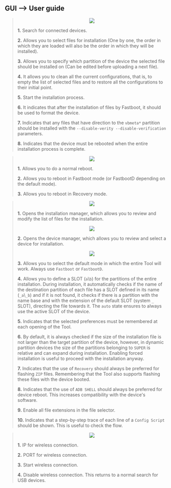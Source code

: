 <h2>GUI --> User guide</h2>

>
> <p align="center"> <img src="https://raw.githubusercontent.com/BlassGO/AutoIMG_Doc/main/images/tool.png"></p>
> 
> **1.** Search for connected devices.
> 
> **2.** Allows you to select files for installation (One by one, the order in which they are loaded will also be the order in which they will be installed).
> 
> **3.** Allows you to specify which partition of the device the selected file should be installed on (Can be edited before uploading a next file).
> 
> **4.** It allows you to clean all the current configurations, that is, to empty the list of selected files and to restore all the configurations to their initial point.
> 
> **5.** Start the installation process.
> 
> **6.** It indicates that after the installation of files by Fastboot, it should be used to format the device.
> 
> **7.** Indicates that any files that have direction to the `vbmeta*` partition should be installed with the `--disable-verity --disable-verification` parameters.
> 
> **8.** Indicates that the device must be rebooted when the entire installation process is complete.


>
> <p align="center"> <img src="https://raw.githubusercontent.com/BlassGO/AutoIMG_Doc/main/images/tool2.png"></p>
> 
> **1.** Allows you to do a normal reboot.
> 
> **2.** Allows you to reboot in Fastboot mode (or FastbootD depending on the default mode).
> 
> **3.** Allows you to reboot in Recovery mode.


>
> <p align="center"> <img src="https://raw.githubusercontent.com/BlassGO/AutoIMG_Doc/main/images/tool3.png"></p>
> 
> **1.** Opens the installation manager, which allows you to review and modify the list of files for the installation.
> <p align="center"> <img src="https://raw.githubusercontent.com/BlassGO/AutoIMG_Doc/main/images/install_manager.png"></p>
> 
> **2.** Opens the device manager, which allows you to review and select a device for installation.
> <p align="center"> <img src="https://raw.githubusercontent.com/BlassGO/AutoIMG_Doc/main/images/device_manager.png"></p>
> 
> **3.** Allows you to select the default mode in which the entire Tool will work. Always use `Fastboot` or `FastbootD`.
> 
> **4.** Allows you to define a SLOT (`a`\\`b`) for the partitions of the entire installation. During installation, it automatically checks if the name of the destination partition of each file has a SLOT defined in its name (`_a`\\`_b`) and if it is not found, it checks if there is a partition with the name base and with the extension of the default SLOT (system `_` SLOT), directing the file towards it. The `auto` state ensures to always use the active SLOT of the device.
> 
> **5.** Indicates that the selected preferences must be remembered at each opening of the Tool.
> 
> **6.** By default, it is always checked if the size of the installation file is not larger than the target partition of the device, however, in dynamic partition devices the size of the partitions belonging to `SUPER` is relative and can expand during installation. Enabling forced installation is useful to proceed with the installation anyway.
>
> **7.** Indicates that the use of `Recovery` should always be preferred for flashing `ZIP` files. Remembering that the Tool also supports flashing these files with the device booted.
>
> **8.** Indicates that the use of `ADB SHELL` should always be preferred for device reboot. This increases compatibility with the device's software.
> 
> **9.** Enable all file extensions in the file selector.
>
> **10.** Indicates that a step-by-step trace of each line of a `Config Script` should be shown. This is useful to check the flow.


>
> <p align="center"> <img src="https://raw.githubusercontent.com/BlassGO/AutoIMG_Doc/main/images/tool4.png"></p>
> 
> **1.** IP for wireless connection.
> 
> **2.** PORT for wireless connection.
> 
> **3.** Start wireless connection.
>
> **4.** Disable wireless connection. This returns to a normal search for USB devices.